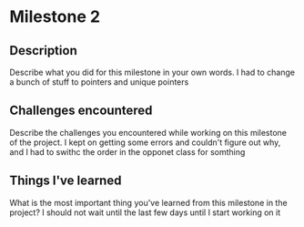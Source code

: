 # Milestone 2

## Description
Describe what you did for this milestone in your own words.
I had to change a bunch of stuff to pointers and unique pointers
## Challenges encountered
Describe the challenges you encountered while working on this milestone of the project.
I kept on getting some errors and couldn't figure out why, and I had to swithc the order in the opponet class for somthing
## Things I've learned
What is the most important thing you've learned from this milestone in the project?
I should not wait until the last few days until I start working on it
